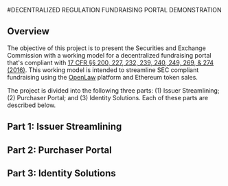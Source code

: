 #DECENTRALIZED REGULATION FUNDRAISING PORTAL DEMONSTRATION

## Overview

The objective of this project is to present the Securities and Exchange Commission with a working model for a decentralized fundraising portal that's compliant with [17 CFR §§ 200, 227, 232, 239, 240, 249, 269, & 274 (2016)](https://www.sec.gov/rules/final/2015/33-9974.pdf).  This working model is intended to streamline SEC compliant fundraising using the [OpenLaw](OpenLaw.io) platform and Ethereum token sales.

The project is divided into the following three parts: (1) Issuer Streamlining; (2) Purchaser Portal; and (3) Identity Solutions.  Each of these parts are described below.

## Part 1: Issuer Streamlining

## Part 2: Purchaser Portal

## Part 3: Identity Solutions
